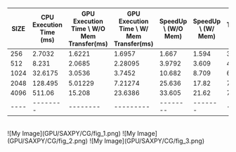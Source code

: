|SIZE| CPU Execution Time (ms) | GPU Execution Time \\ W/O Mem Transfer(ms) |GPU Execution Time \\ W/ Mem Transfer(ms) | SpeedUp \\ (W/O Mem) | SpeedUp \\ (W/ Mem) | Throughput \\ (GB/s)|
|----|-------------------------|-----------------------------------------|----------------------------------------|-------------------|------------------|------------------|
|256|2.7032| 1.6221 | 1.6957| 1.667 | 1.594 | 3.61837|
|512|8.231| 2.0685 | 2.28095 | 3.9792 | 3.609 | 4.9762|
|1024| 32.6175 | 3.0536 | 3.7452 | 10.682 | 8.709 | 6.0126|
|2048| 128.495 | 5.01229 | 7.21274 | 25.636 | 17.82 | 7.639|
|4096| 511.06 | 15.208 | 23.6386 | 33.605 | 21.62 | 7.9674 |
|----|--------|--------|---------|--------|-------|--------|
<br />
![My Image](GPU/SAXPY/CG/fig_1.png)
![My Image](GPU/SAXPY/CG/fig_2.png)
![My Image](GPU/SAXPY/CG/fig_3.png)
